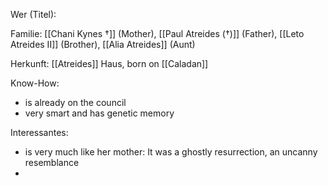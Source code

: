 Wer (Titel):

Familie: [[Chani Kynes †]] (Mother), [[Paul Atreides (†)]] (Father), [[Leto Atreides II]] (Brother), [[Alia Atreides]] (Aunt)

Herkunft:  [[Atreides]] Haus, born on [[Caladan]] 

Know-How:
- is already on the council
- very smart and has genetic memory

Interessantes:
- is very much like her mother: It was a ghostly resurrection, an uncanny resemblance
- 